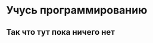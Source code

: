 # Учусь программированию
## Так что тут пока ничего нет

<!---
3lcode/3lcode is a ✨ special ✨ repository because its `README.md` (this file) appears on your GitHub profile.
You can click the Preview link to take a look at your changes.
--->
